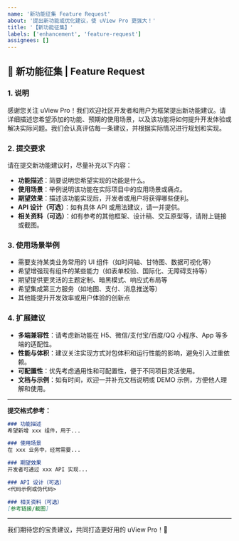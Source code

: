 ```yaml
---
name: '新功能征集 Feature Request'
about: '提出新功能或优化建议，使 uView Pro 更强大！'
title: '【新功能征集】'
labels: ['enhancement', 'feature-request']
assignees: []
---
```


## 🚀 新功能征集 | Feature Request

### 1. 说明

感谢您关注 uView Pro！我们欢迎社区开发者和用户为框架提出新功能建议。请详细描述您希望添加的功能、预期的使用场景，以及该功能将如何提升开发体验或解决实际问题。我们会认真评估每一条建议，并根据实际情况进行规划和实现。

### 2. 提交要求

请在提交新功能建议时，尽量补充以下内容：

- **功能描述**：简要说明您希望实现的功能是什么。
- **使用场景**：举例说明该功能在实际项目中的应用场景或痛点。
- **期望效果**：描述该功能实现后，开发者或用户将获得哪些便利。
- **API 设计（可选）**：如有具体 API 或用法建议，请一并提供。
- **相关资料（可选）**：如有参考的其他框架、设计稿、交互原型等，请附上链接或截图。

### 3. 使用场景举例

- 需要支持某类业务常用的 UI 组件（如时间轴、甘特图、数据可视化等）
- 希望增强现有组件的某些能力（如表单校验、国际化、无障碍支持等）
- 期望提供更灵活的主题定制、暗黑模式、响应式布局等
- 希望集成第三方服务（如地图、支付、消息推送等）
- 其他能提升开发效率或用户体验的创新点

### 4. 扩展建议

- **多端兼容性**：请考虑新功能在 H5、微信/支付宝/百度/QQ 小程序、App 等多端的适配性。
- **性能与体积**：建议关注实现方式对包体积和运行性能的影响，避免引入过重依赖。
- **可配置性**：优先考虑通用性和可配置性，便于不同项目灵活使用。
- **文档与示例**：如有时间，欢迎一并补充文档说明或 DEMO 示例，方便他人理解和使用。

---

**提交格式参考：**

```markdown
### 功能描述
希望新增 xxx 组件，用于...

### 使用场景
在 xxx 业务中，经常需要...

### 期望效果
开发者可通过 xxx API 实现...

### API 设计（可选）
<代码示例或伪代码>

### 相关资料（可选）
[参考链接/截图]
```

---

我们期待您的宝贵建议，共同打造更好用的 uView Pro！🎉
